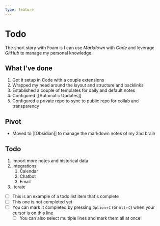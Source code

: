 ```yaml
---
type: feature
---
```

# Todo

The short story with Foam is I can use *Markdown* with *Code* and leverage *GitHub* to manage my personal knowledge.

## What I've done

1. Got it setup in Code with a couple extensions
2. Wrapped my head around the layout and structure and backlinks 
3. Established a couple of templates for daily and default notes
4. Configured [[Automatic Updates]]
5. Configured a private repo to sync to public repo for collab and transparency 

## Pivot

- Moved to [[Obsidian]]  to manage the markdown notes of my 2nd brain


## Todo


1. Import more notes and historical data
2. Integrations
   1. Calendar
   2. Chatbot
   3. Email
3. Iterate

- [ ] This is an example of a todo list item that's complete
- [ ] This one is not completed yet
- [ ] You can mark it completed by pressing `Option`+`C` (or `Alt`+`C`) when your cursor is on this line
  - [ ] You can also select multiple lines and mark them all at once!